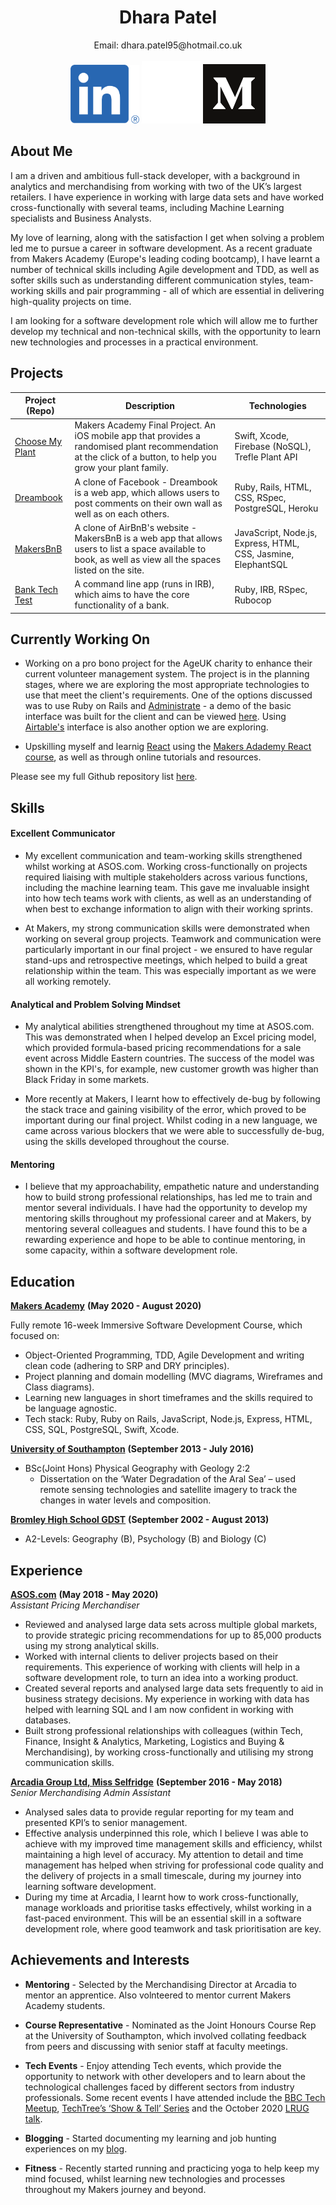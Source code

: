 <div align="center">
  <h1>Dhara Patel</h1>
  Email: dhara.patel95@hotmail.co.uk 
  <br></br>
  <a href="https://www.linkedin.com/in/dhara-patel-ab1500b3/"><img src="images/linkedin_logo.png" width="110" alt="LinkedIn"></a>
  <img src="images/white_space.jpg" width="95" height="100">
  <a href="https://medium.com/@dhara.patel95"><img src="images/Medium_image.png" width="100" height="95" alt="Medium" ></a>
  </div>

## About Me

I am a driven and ambitious full-stack developer, with a background in analytics and merchandising from working with two of the UK’s largest retailers. I have experience in working with large data sets and have worked cross-functionally with several teams, including Machine Learning specialists and Business Analysts. 

My love of learning, along with the satisfaction I get when solving a problem led me to pursue a career in software development. As a recent graduate from Makers Academy (Europe's leading coding bootcamp), I have learnt a number of technical skills including Agile development and TDD, as well as softer skills such as understanding different communication styles, team-working skills and pair programming - all of which are essential in delivering high-quality projects on time.
 
I am looking for a software development role which will allow me to further develop my technical and non-technical skills, with the opportunity to learn new technologies and processes in a practical environment.


## Projects

| Project (Repo) | Description   | Technologies    |
| -------------  | ------------- | ------------- |
| [Choose My Plant](https://github.com/Dhara-95/FinalProject_CMP) | Makers Academy Final Project. An iOS mobile app that provides a randomised plant recommendation at the click of a button, to help you grow your plant family. | Swift, Xcode, Firebase (NoSQL), Trefle Plant API |
| [Dreambook](https://github.com/Dhara-95/acebook-dreambook-2020) | A clone of Facebook - Dreambook is a web app, which allows users to post comments on their own wall as well as on each others. | Ruby, Rails, HTML, CSS, RSpec, PostgreSQL, Heroku |
| [MakersBnB](https://github.com/Dhara-95/Makersbnb) | A clone of AirBnB's website - MakersBnB is a web app that allows users to list a space available to book, as well as view all the spaces listed on the site. | JavaScript, Node.js, Express, HTML, CSS, Jasmine, ElephantSQL |
| [Bank Tech Test](https://github.com/Dhara-95/bank_tech_test) | A command line app (runs in IRB), which aims to have the core functionality of a bank. | Ruby, IRB, RSpec, Rubocop |


## Currently Working On

- Working on a pro bono project for the AgeUK charity to enhance their current volunteer management system. The project is in the planning stages, where we are exploring the most appropriate technologies to use that meet the client's requirements. One of the options discussed was to use Ruby on Rails and [Administrate](https://github.com/thoughtbot/administrate) - a demo of the basic interface was built for the client and can be viewed [here](https://github.com/Dhara-95/Admin_App). Using [Airtable's](https://airtable.com/) interface is also another option we are exploring. 

- Upskilling myself and learnig [React](https://reactjs.org/) using the [Makers Adademy React course](https://github.com/makersacademy/react/tree/master/units/tdd), as well as through online tutorials and resources. 

Please see my full Github repository list [here](https://github.com/Dhara-95?tab=repositories).


## Skills

#### Excellent Communicator

- My excellent communication and team-working skills strengthened whilst working at ASOS.com. Working cross-functionally on projects required liaising with multiple stakeholders across various functions, including the machine learning team. This gave me invaluable insight into how tech teams work with clients, as well as an understanding of when best to exchange information to align with their working sprints.

- At Makers, my strong communication skills were demonstrated when working on several group projects. Teamwork and communication were particularly important in our final project - we ensured to have regular stand-ups and retrospective meetings, which helped to build a great relationship within the team. This was especially important as we were all working remotely.

#### Analytical and Problem Solving Mindset

- My analytical abilities strengthened throughout my time at ASOS.com. This was demonstrated when I helped develop an Excel pricing model, which provided formula-based pricing recommendations for a sale event across Middle Eastern countries. The success of the model was shown in the KPI's, for example, new customer growth was higher than Black Friday in some markets.  

- More recently at Makers, I learnt how to effectively de-bug by following the stack trace and gaining visibility of the error, which proved to be important during our final project. Whilst coding in a new language, we came across various blockers that we were able to successfully de-bug, using the skills developed throughout the course. 

#### Mentoring

-  I believe that my approachability, empathetic nature and understanding how to build strong professional relationships, has led me to train and mentor several individuals. I have had the opportunity to develop my mentoring skills throughout my professional career and at Makers, by mentoring several colleagues and students. I have found this to be a rewarding experience and hope to be able to continue mentoring, in some capacity, within a software development role. 


## Education

[**Makers Academy**](https://makers.tech/) **(May 2020 - August 2020)**

Fully remote 16-week Immersive Software Development Course, which focused on:
- Object-Oriented Programming, TDD, Agile Development and writing clean code (adhering to SRP and DRY principles).
- Project planning and domain modelling (MVC diagrams, Wireframes and Class diagrams).
- Learning new languages in short timeframes and the skills required to be language agnostic.
- Tech stack: Ruby, Ruby on Rails, JavaScript, Node.js, Express, HTML, CSS, SQL, PostgreSQL, Swift, Xcode.

[**University of Southampton**](https://www.southampton.ac.uk/) **(September 2013 - July 2016)**

- BSc(Joint Hons) Physical Geography with Geology 2:2
  - Dissertation on the ‘Water Degradation of the Aral Sea’ – used remote sensing technologies and satellite imagery to track the changes in water levels and composition.

[**Bromley High School GDST**](https://www.bromleyhigh.gdst.net/) **(September 2002 - August 2013)**

- A2-Levels: Geography (B), Psychology (B) and Biology (C)

## Experience

[**ASOS.com**](https://www.asosplc.com/) **(May 2018 - May 2020)**    
*Assistant Pricing Merchandiser*  
- Reviewed and analysed large data sets across multiple global markets, to provide strategic pricing recommendations for up to 85,000 products using my strong analytical skills. 
- Worked with internal clients to deliver projects based on their requirements. This experience of working with clients will help in a software development role, to turn an idea into a working product. 
- Created several reports and analysed large data sets frequently to aid in business strategy decisions. My experience in working with data has helped with learning SQL and I am now confident in working with databases. 
- Built strong professional relationships with colleagues (within Tech, Finance, Insight & Analytics, Marketing, Logistics and Buying & Merchandising), by working cross-functionally and utilising my strong communication skills.

[**Arcadia Group Ltd, Miss Selfridge**](https://www.arcadiagroup.co.uk/) **(September 2016 - May 2018)**   
*Senior Merchandising Admin Assistant*  
- Analysed sales data to provide regular reporting for my team and presented KPI’s to senior management. 
- Effective analysis underpinned this role, which I believe I was able to achieve with my improved time management skills and efficiency, whilst maintaining a high level of accuracy. My attention to detail and time management has helped when striving for professional code quality and the delivery of projects in a small timescale, during my journey into learning software development. 
- During my time at Arcadia, I learnt how to work cross-functionally, manage workloads and prioritise tasks effectively, whilst working in a fast-paced environment. This will be an essential skill in a software development role, where good teamwork and task prioritisation are key. 

## Achievements and Interests

- **Mentoring** - Selected by the Merchandising Director at Arcadia to mentor an apprentice. Also volnteered to mentor current Makers Academy students. 

- **Course Representative** - Nominated as the Joint Honours Course Rep at the University of Southampton, which involved collating feedback from peers and discussing with senior staff at faculty meetings. 

- **Tech Events** - Enjoy attending Tech events, which provide the opportunity to network with other developers and to learn about the technological challenges faced by different sectors from industry professionals. Some recent events I have attended include the [BBC Tech Meetup](https://www.bbc.co.uk/programmes/articles/7jg6vMR6tmpcDwnCRJfW11/bbc-tech-meetup-16-09-20-iot-adoption-beeb-and-switching-careers-to-product), [TechTree’s ‘Show & Tell’ Series](https://hopin.to/events/techtree-show-tell-seedcamp-edition) and the October 2020 [LRUG talk](https://lrug.org/).

- **Blogging** - Started documenting my learning and job hunting experiences on my [blog](https://medium.com/@dhara.patel95). 

- **Fitness** - Recently  started running and practicing yoga to help keep my mind focused, whilst learning new technologies and processes throughout my Makers journey and beyond.
